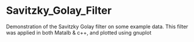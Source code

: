 # Savitzky_Golay_Filter
Demonstration of the Savitzky Golay filter on some example data. This filter was applied in both Matalb &amp; c++, and plotted using gnuplot
